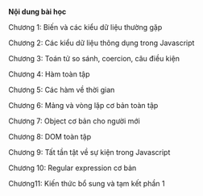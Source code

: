 **Nội dung bài học**

Chương 1: Biến và các kiểu dữ liệu thường gặp

Chương 2: Các kiểu dữ liệu thông dụng trong Javascript

Chương 3: Toán tử so sánh, coercion, câu điều kiện

Chương 4: Hàm toàn tập

Chương 5: Các hàm về thời gian

Chương 6: Mảng và vòng lặp cơ bản toàn tập

Chương 7: Object cơ bản cho người mới

Chương 8: DOM toàn tập

Chương 9: Tất tần tật về sự kiện trong Javascript

Chương 10: Regular expression cơ bản

Chương11: Kiến thức bổ sung và tạm kết phần 1
